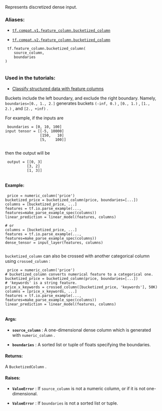 Represents discretized dense input.



### Aliases:

- [ `tf.compat.v1.feature_column.bucketized_column` ](/api_docs/python/tf/feature_column/bucketized_column)

- [ `tf.compat.v2.feature_column.bucketized_column` ](/api_docs/python/tf/feature_column/bucketized_column)



```
 tf.feature_column.bucketized_column(
    source_column,
    boundaries
)
 
```



### Used in the tutorials:

- [Classify structured data with feature columns](https://tensorflow.google.cn/tutorials/structured_data/feature_columns)

Buckets include the left boundary, and exclude the right boundary. Namely,
 `boundaries=[0., 1., 2.]`  generates buckets  `(-inf, 0.)` ,  `[0., 1.)` ,
 `[1., 2.)` , and  `[2., +inf)` .

For example, if the inputs are



```
 boundaries = [0, 10, 100]
input tensor = [[-5, 10000]
                [150,   10]
                [5,    100]]
 
```

then the output will be



```
 output = [[0, 3]
          [3, 2]
          [1, 3]]
 
```



#### Example:


```
 price = numeric_column('price')
bucketized_price = bucketized_column(price, boundaries=[...])
columns = [bucketized_price, ...]
features = tf.io.parse_example(..., features=make_parse_example_spec(columns))
linear_prediction = linear_model(features, columns)

# or
columns = [bucketized_price, ...]
features = tf.io.parse_example(..., features=make_parse_example_spec(columns))
dense_tensor = input_layer(features, columns)
 
```

 `bucketized_column`  can also be crossed with another categorical column using
 `crossed_column` :



```
 price = numeric_column('price')
# bucketized_column converts numerical feature to a categorical one.
bucketized_price = bucketized_column(price, boundaries=[...])
# 'keywords' is a string feature.
price_x_keywords = crossed_column([bucketized_price, 'keywords'], 50K)
columns = [price_x_keywords, ...]
features = tf.io.parse_example(..., features=make_parse_example_spec(columns))
linear_prediction = linear_model(features, columns)
 
```



#### Args:

- **`source_column`** : A one-dimensional dense column which is generated with
 `numeric_column` .

- **`boundaries`** : A sorted list or tuple of floats specifying the boundaries.



#### Returns:
A  `BucketizedColumn` .



#### Raises:

- **`ValueError`** : If  `source_column`  is not a numeric column, or if it is not
one-dimensional.

- **`ValueError`** : If  `boundaries`  is not a sorted list or tuple.

